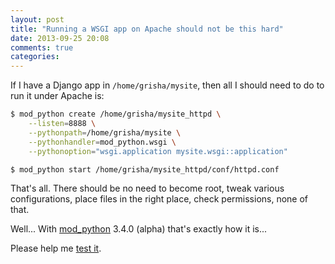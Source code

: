 ```yaml
---
layout: post
title: "Running a WSGI app on Apache should not be this hard"
date: 2013-09-25 20:08
comments: true
categories: 
---
```


If I have a Django app in `/home/grisha/mysite`, then all I should
need to do to run it under Apache is:

```sh
$ mod_python create /home/grisha/mysite_httpd \
    --listen=8888 \
    --pythonpath=/home/grisha/mysite \
    --pythonhandler=mod_python.wsgi \
    --pythonoption="wsgi.application mysite.wsgi::application"

$ mod_python start /home/grisha/mysite_httpd/conf/httpd.conf
```

That's all. There should be no need to become root, tweak various
configurations, place files in the right place, check permissions,
none of that.

Well... With [mod_python](http://www.modpython.org/) 3.4.0 (alpha)
that's exactly how it is...

Please help me [test it](https://github.com/grisha/mod_python/issues/4).

